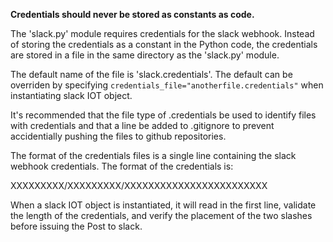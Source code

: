 **Credentials should never be stored as constants as code.**

The 'slack.py' module requires credentials for the slack webhook.
Instead of storing the credentials as a constant in the Python code,
the credentials are stored in a file in the same directory as the 
'slack.py' module. 

The default name of the file is 'slack.credentials'.
The default can be overriden by specifying 
`credentials_file="anotherfile.credentials"`
when instantiating slack IOT object. 

It's recommended that the file type of .credentials be used to identify
files with credentials and that a line be added to .gitignore to prevent
accidentially pushing the files to github repositories.

The format of the credentials files is a single line containing the
slack webhook credentials.  The format of the credentials is:

XXXXXXXXX/XXXXXXXXX/XXXXXXXXXXXXXXXXXXXXXXXX

When a slack IOT object is instantiated, it will read in the first line,
validate the length of the credentials, and verify the placement of 
the two slashes before issuing the Post to slack.
